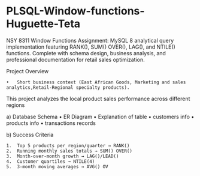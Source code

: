 # PLSQL-Window-functions-Huguette-Teta
NSY 8311 Window Functions Assignment: MySQL 8 analytical query implementation featuring RANK(), SUM() OVER(), LAG(), and NTILE() functions. Complete with schema design, business analysis, and professional documentation for retail sales optimization.

 Project Overview

	•	Short business context (East African Goods, Marketing and sales analytics,Retail-Regional specialty products).
This project analyzes the local product sales performance across different regions


a) Database Schema
	•	ER Diagram 
	•	Explanation of table
	•	customers info
	•	products info
	•	transactions records
	

b) Success Criteria

	1.	Top 5 products per region/quarter → RANK()
	2.	Running monthly sales totals → SUM() OVER()
	3.	Month-over-month growth → LAG()/LEAD()
	4.	Customer quartiles → NTILE(4)
	5.	3-month moving averages → AVG() OV
